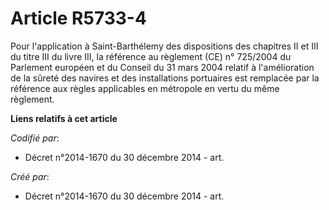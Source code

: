 # Article R5733-4

Pour l'application à Saint-Barthélemy des dispositions des chapitres II et III du titre III du livre III, la référence au
règlement (CE) n° 725/2004 du Parlement européen et du Conseil du 31 mars 2004 relatif à l'amélioration de la sûreté des
navires et des installations portuaires est remplacée par la référence aux règles applicables en métropole en vertu du même
règlement.

**Liens relatifs à cet article**

_Codifié par_:

  - Décret n°2014-1670 du 30 décembre 2014 - art.

_Créé par_:

  - Décret n°2014-1670 du 30 décembre 2014 - art.
